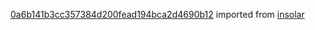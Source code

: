 [0a6b141b3cc357384d200fead194bca2d4690b12](https://github.com/insolar/insolar/commit/0a6b141b3cc357384d200fead194bca2d4690b12) imported from [insolar](https://github.com/insolar/insolar)
